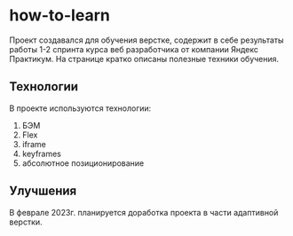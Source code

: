 # how-to-learn
Проект создавался для обучения верстке, содержит в себе результаты работы 1-2 спринта курса веб разработчика от компании Яндекс Практикум. На странице кратко описаны полезные техники обучения.

## Технологии
В проекте используются технологии:    
1. БЭМ    
2. Flex
3. iframe    
4. keyframes    
5. абсолютное позиционирование    

## Улучшения
В феврале 2023г. планируется доработка проекта в части адаптивной верстки.
